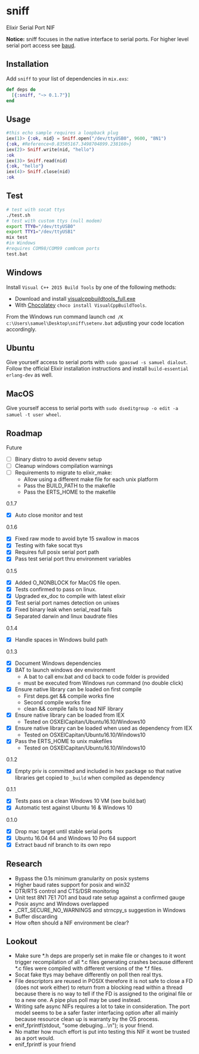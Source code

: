 # sniff

Elixir Serial Port NIF

**Notice:** sniff focuses in the native interface to serial ports. For higher level serial port access see [baud](https://github.com/samuelventura/baud).

## Installation

  Add `sniff` to your list of dependencies in `mix.exs`:

  ```elixir
  def deps do
    [{:sniff, "~> 0.1.7"}]
  end
  ```

## Usage

```elixir
#this echo sample requires a loopback plug
iex(1)> {:ok, nid} = Sniff.open("/dev/ttyUSB0", 9600, "8N1")
{:ok, #Reference<0.83505167.3498704899.238160>}
iex(2)> Sniff.write(nid, "hello")
:ok
iex(3)> Sniff.read(nid)
{:ok, "hello"}
iex(4)> Sniff.close(nid)
:ok
```

## Test

```bash
# test with socat ttys
./test.sh
# test with custom ttys (null modem)
export TTY0="/dev/ttyUSB0"
export TTY1="/dev/ttyUSB1"
mix test
#in Windows
#requires COM98/COM99 com0com ports
test.bat
```

## Windows

Install `Visual C++ 2015 Build Tools` by one of the following methods:
- Download and install [visualcppbuildtools_full.exe](http://landinghub.visualstudio.com/visual-cpp-build-tools)
- With [Chocolatey](https://chocolatey.org/) `choco install VisualCppBuildTools`.

From the Windows run command launch `cmd /K c:\Users\samuel\Desktop\sniff\setenv.bat` adjusting your code location accordingly.

## Ubuntu

Give yourself access to serial ports with `sudo gpasswd -s samuel dialout`. Follow the official Elixir installation instructions and install `build-essential erlang-dev` as well.

## MacOS

Give yourself access to serial ports with `sudo dseditgroup -o edit -a samuel -t user wheel`.

## Roadmap

Future

- [ ] Binary distro to avoid devenv setup
- [ ] Cleanup windows compilation warnings
- [ ] Requirements to migrate to elixir_make:
    - Allow using a different make file for each unix platform
    - Pass the BUILD_PATH to the makefile
    - Pass the ERTS_HOME to the makefile

0.1.7

- [x] Auto close monitor and test

0.1.6

- [x] Fixed raw mode to avoid byte 15 swallow in macos
- [x] Testing with fake socat ttys
- [x] Requires full posix serial port path
- [x] Pass test serial port thru environment variables

0.1.5

- [x] Added O_NONBLOCK for MacOS file open.
- [x] Tests confirmed to pass on linux.
- [x] Upgraded ex_doc to compile with latest elixir
- [x] Test serial port names detection on unixes
- [x] Fixed binary leak when serial_read fails
- [x] Separated darwin and linux baudrate files

0.1.4

- [x] Handle spaces in Windows build path

0.1.3

- [x] Document Windows dependencies
- [x] BAT to launch windows dev environment
    - A bat to call env.bat and cd back to code folder is provided
    - must be executed from Windows run command (no double click)
- [x] Ensure native library can be loaded on first compile
    - First deps.get && compile works fine
    - Second compile works fine
    - clean && compile fails to load NIF library
- [x] Ensure native library can be loaded from IEX
  - Tested on OSXElCapitan/Ubuntu16.10/Windows10
- [x] Ensure native library can be loaded when used as dependency from IEX
  - Tested on OSXElCapitan/Ubuntu16.10/Windows10
- [x] Pass the ERTS_HOME to unix makefiles
    - Tested on OSXElCapitan/Ubuntu16.10/Windows10

0.1.2

- [x] Empty priv is committed and included in hex package so that native libraries get copied to `_build` when compiled as dependency

0.1.1

- [x] Tests pass on a clean Windows 10 VM (see build.bat)
- [x] Automatic test against Ubuntu 16 & Windows 10

0.1.0

- [x] Drop mac target until stable serial ports
- [x] Ubuntu 16.04 64 and Windows 10 Pro 64 support
- [x] Extract baud nif branch to its own repo

## Research

- Bypass the 0.1s minimum granularity on posix systems
- Higher baud rates support for posix and win32
- DTR/RTS control and CTS/DSR monitoring
- Unit test 8N1 7E1 7O1 and baud rate setup against a confirmed gauge
- Posix async and Windows overlapped
- _CRT_SECURE_NO_WARNINGS and strncpy_s suggestion in Windows
- Buffer discarding
- How often should a NIF environment be clear?

## Lookout

- Make sure *.h deps are properly set in make file or changes to it wont trigger recompilation of all *.c files generating crashes because different *.c files were compiled with different versions of the *.f files.
- Socat fake ttys may behave differently on poll then real ttys.
- File descriptors are reused in POSIX therefore it is not safe to close a FD (does not work either) to return from a blocking read within a thread because there is no way to tell if the FD is assigned to the original file or to a new one. A pipe plus poll may be used instead.
- Writing safe async NIFs requires a lot to take in consideration. The port model seems to be a safer faster interfacing option after all mainly because resource clean up is warranty by the OS process.
- enif_fprintf(stdout, "some debuging...\n"); is your friend.
- No matter how much effort is put into testing this NIF it wont be trusted as a port would.
- enif_fprintf is your friend